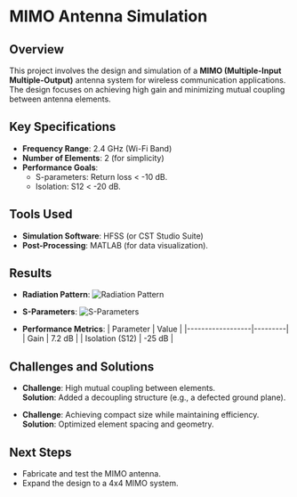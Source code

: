 # MIMO Antenna Simulation

## Overview
This project involves the design and simulation of a **MIMO (Multiple-Input Multiple-Output)** antenna system for wireless communication applications. The design focuses on achieving high gain and minimizing mutual coupling between antenna elements.

## Key Specifications
- **Frequency Range**: 2.4 GHz (Wi-Fi Band)
- **Number of Elements**: 2 (for simplicity)
- **Performance Goals**:
  - S-parameters: Return loss < -10 dB.
  - Isolation: S12 < -20 dB.

## Tools Used
- **Simulation Software**: HFSS (or CST Studio Suite)
- **Post-Processing**: MATLAB (for data visualization).

## Results
- **Radiation Pattern**:
  ![Radiation Pattern](RadiationPattern.png)

- **S-Parameters**:
  ![S-Parameters](SParameters.png)

- **Performance Metrics**:
  | Parameter        | Value   |
  |------------------|---------|
  | Gain             | 7.2 dB  |
  | Isolation (S12)  | -25 dB  |

## Challenges and Solutions
- **Challenge**: High mutual coupling between elements.  
  **Solution**: Added a decoupling structure (e.g., a defected ground plane).

- **Challenge**: Achieving compact size while maintaining efficiency.  
  **Solution**: Optimized element spacing and geometry.

## Next Steps
- Fabricate and test the MIMO antenna.
- Expand the design to a 4x4 MIMO system.
